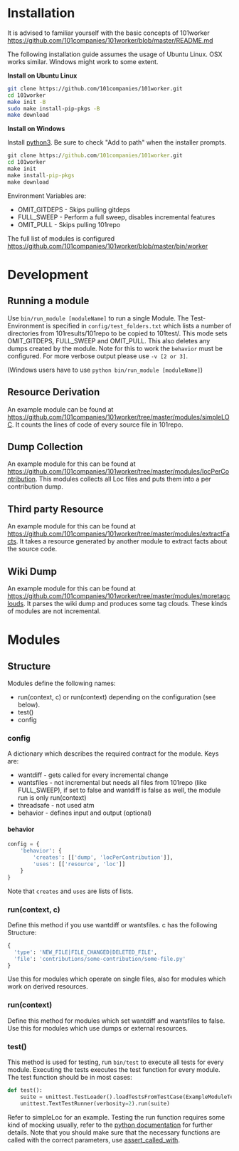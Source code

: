 # Installation

It is advised to familiar yourself with the basic concepts of 101worker
https://github.com/101companies/101worker/blob/master/README.md

The following installation guide assumes the usage of Ubuntu Linux.
OSX works similar.
Windows might work to some extent.

**Install on Ubuntu Linux**

```bash
git clone https://github.com/101companies/101worker.git
cd 101worker
make init -B
sudo make install-pip-pkgs -B
make download
```

**Install on Windows**

Install [python3](https://www.python.org/downloads/release/python-351/). Be sure to check "Add to path" when the installer prompts.

```cmd
git clone https://github.com/101companies/101worker.git
cd 101worker
make init
make install-pip-pkgs
make download
```

Environment Variables are:

* OMIT_GITDEPS - Skips pulling gitdeps
* FULL_SWEEP - Perform a full sweep, disables incremental features
* OMIT_PULL - Skips pulling 101repo

The full list of modules is configured
https://github.com/101companies/101worker/blob/master/bin/worker

# Development

## Running a module
Use `bin/run_module [moduleName]` to run a single Module. The Test-Environment
is specified in `config/test_folders.txt` which lists a number of directories
from 101results/101repo to be copied to 101test/. This mode sets OMIT_GITDEPS,
FULL_SWEEP and OMIT_PULL. This also deletes any dumps created by the module.
Note for this to work the `behavior` must be configured. For more verbose output
please use `-v [2 or 3]`.

(Windows users have to use `python bin/run_module [moduleName]`)

## Resource Derivation

An example module can be found at https://github.com/101companies/101worker/tree/master/modules/simpleLOC.
It counts the lines of code of every source file in 101repo.

## Dump Collection

An example module for this can be found at https://github.com/101companies/101worker/tree/master/modules/locPerContribution. This modules collects all Loc files and puts them into a per contribution dump.

## Third party Resource
An example module for this can be found at
https://github.com/101companies/101worker/tree/master/modules/extractFacts.
It takes a resource generated by another module to extract facts about the
source code.

## Wiki Dump
An example module for this can be found at
https://github.com/101companies/101worker/tree/master/modules/moretagclouds.
It parses the wiki dump and produces some tag clouds. These kinds of modules
are not incremental.

# Modules

## Structure

Modules define the following names:

* run(context, c) or run(context) depending on the configuration (see below).
* test()
* config

### config

A dictionary which describes the required contract for the module. Keys are:
* wantdiff   - gets called for every incremental change
* wantsfiles - not incremental but needs all files from 101repo (like FULL_SWEEP), if set to false and wantdiff is false as well, the module run is only run(context)
* threadsafe - not used atm
* behavior - defines input and output (optional)

#### behavior

```python
config = {
    'behavior': {
        'creates': [['dump', 'locPerContribution']],
        'uses': [['resource', 'loc']]
    }
}
```
Note that `creates` and `uses` are lists of lists.

### run(context, c)

Define this method if you use wantdiff or wantsfiles. c has the following Structure:
```python
{
  'type': 'NEW_FILE|FILE_CHANGED|DELETED_FILE',
  'file': 'contributions/some-contribution/some-file.py'
}
```
Use this for modules which operate on single files, also for modules which work on derived resources.

### run(context)

Define this method for modules which set wantdiff and wantsfiles to false.
Use this for modules which use dumps or external resources.

### test()

This method is used for testing, run `bin/test` to execute all tests for every module. Executing the tests executes the test function for every module. The test function should be in most cases:

```python
def test():
    suite = unittest.TestLoader().loadTestsFromTestCase(ExampleModuleTest)
    unittest.TextTestRunner(verbosity=2).run(suite)
```

Refer to simpleLoc for an example. Testing the run function requires some kind of mocking usually, refer to the [python documentation](https://docs.python.org/3/library/unittest.mock.html) for further details. Note that you should make sure that the necessary functions are called with the correct parameters, use [assert_called_with](https://docs.python.org/3/library/unittest.mock.html#unittest.mock.Mock.assert_called_with).
